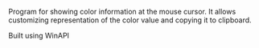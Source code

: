 Program for showing color information at the mouse cursor. It allows customizing representation of the color value and copying it to clipboard.

Built using WinAPI
